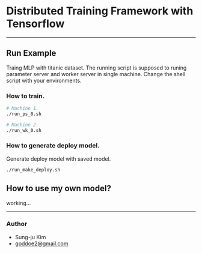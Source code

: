 # Distributed Training Framework with Tensorflow
- - -

## Run Example
Traing MLP with titanic dataset.
The running script is supposed to runing parameter server and worker server in single machine.
Change the shell script with your environments.


### How to train.
```bash
# Machine 1.
./run_ps_0.sh
```

```bash
# Machine 2.
./run_wk_0.sh
```

### How to generate deploy model.
Generate deploy model with saved model.

```bash
./run_make_deploy.sh

```

## How to use my own model? 
working...


- - -

### Author
+ Sung-ju Kim
+ goddoe2@gmail.com

